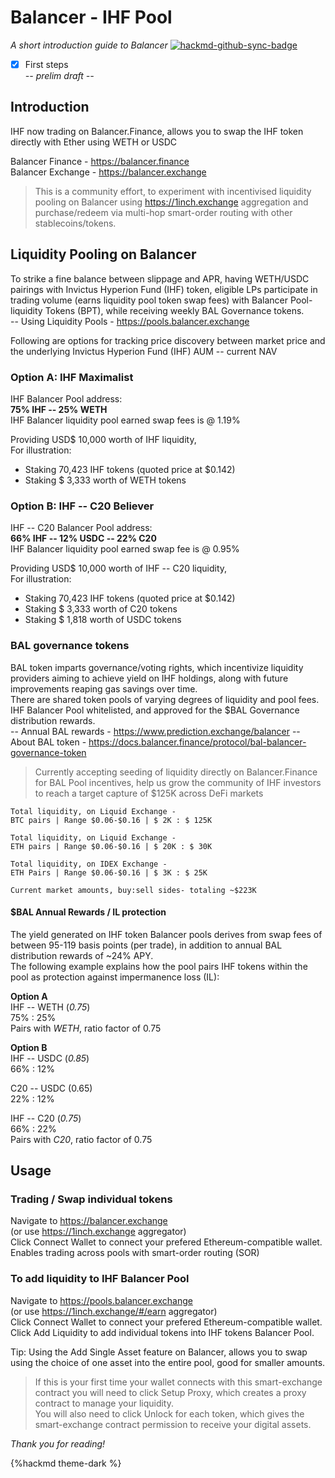 
Balancer - IHF Pool
===

*A short introduction guide to Balancer*
[![hackmd-github-sync-badge](https://hackmd.io/A3KJrYOeSxqTRN9Qk_AwNg/badge)](https://hackmd.io/A3KJrYOeSxqTRN9Qk_AwNg)  
- [x] First steps  
*-- prelim draft --*


## Introduction
IHF now trading on Balancer.Finance, allows you to swap the IHF token directly with Ether using WETH or USDC

Balancer Finance -  https://balancer.finance  
Balancer Exchange - https://balancer.exchange

> This is a community effort, to experiment with incentivised liquidity pooling on Balancer using https://1inch.exchange aggregation and purchase/redeem via multi-hop smart-order routing with other stablecoins/tokens. 

## Liquidity Pooling on Balancer

To strike a fine balance between slippage and APR, having WETH/USDC pairings with Invictus Hyperion Fund (IHF) token, eligible LPs participate in trading volume (earns liquidity pool token swap fees) with Balancer Pool-liquidity Tokens (BPT), while receiving weekly BAL Governance tokens.  
-- Using Liquidity Pools - https://pools.balancer.exchange  

Following are  options for tracking price discovery between market price and the underlying Invictus Hyperion Fund (IHF) AUM -- current NAV  

### Option A: IHF Maximalist
IHF Balancer Pool address:  
**75% IHF -- 25% WETH**  
IHF Balancer liquidity pool earned swap fees is @ 1.19% 

Providing USD$ 10,000 worth of IHF liquidity,  
For illustration:    
- Staking 70,423 IHF tokens 
(quoted price at $0.142)
- Staking $ 3,333 worth of WETH tokens  


### Option B: IHF -- C20 Believer
IHF -- C20 Balancer Pool address:  
**66% IHF -- 12% USDC -- 22% C20**  
IHF Balancer liquidity pool earned swap fee is @ 0.95% 

Providing USD$ 10,000 worth of IHF -- C20 liquidity,  
For illustration:  
- Staking 70,423 IHF tokens 
(quoted price at $0.142)  
- Staking $ 3,333 worth of C20 tokens  
- Staking $ 1,818 worth of USDC tokens  

### BAL governance tokens
BAL token imparts governance/voting rights, which incentivize liquidity providers aiming to achieve yield on IHF holdings, along with future improvements reaping gas savings over time.  
There are shared token pools of varying degrees of liquidity and pool fees. IHF Balancer Pool whitelisted, and approved for the $BAL Governance distribution rewards.   
-- Annual BAL rewards - https://www.prediction.exchange/balancer
-- About BAL token - https://docs.balancer.finance/protocol/bal-balancer-governance-token

> Currently accepting seeding of liquidity directly on Balancer.Finance for BAL Pool incentives, help us grow the community of IHF investors to reach a target capture of $125K across DeFi markets  

```
Total liquidity, on Liquid Exchange - 
BTC pairs | Range $0.06-$0.16 | $ 2K : $ 125K

Total liquidity, on Liquid Exchange - 
ETH pairs | Range $0.06-$0.16 | $ 20K : $ 30K

Total liquidity, on IDEX Exchange - 
ETH Pairs | Range $0.06-$0.16 | $ 3K : $ 25K 

Current market amounts, buy:sell sides- totaling ~$223K  

```


#### $BAL Annual Rewards / IL protection
The yield generated on IHF token Balancer pools derives from swap fees of between 95-119 basis points (per trade), in addition to annual BAL distribution rewards of ~24% APY.  
The following example explains how the pool pairs IHF tokens within the pool as protection against impermanence loss (IL):

**Option A**  
IHF -- WETH  (*0.75*)   
75% : 25%   
Pairs with *WETH*, ratio factor of 0.75  

**Option B**  
IHF -- USDC (*0.85*)  
66% : 12%    

C20 -- USDC (0.65)  
22% : 12%

IHF -- C20 (*0.75*)   
66% : 22%  
Pairs with *C20*, ratio factor of 0.75  

## Usage
### Trading /  Swap individual tokens
Navigate to https://balancer.exchange  
(or use https://1inch.exchange aggregator)  
Click Connect Wallet to connect your prefered Ethereum-compatible wallet.  
Enables trading across pools with smart-order routing (SOR)

### To add liquidity to IHF Balancer Pool
Navigate to https://pools.balancer.exchange  
(or use https://1inch.exchange/#/earn aggregator)  
Click Connect Wallet to connect your prefered Ethereum-compatible wallet.  
Click Add Liquidity to add individual tokens into IHF tokens Balancer Pool.  

Tip: Using the Add Single Asset feature on Balancer, allows you to swap using the choice of one asset into the entire pool, good for smaller amounts.
> If this is your first time your wallet connects with this smart-exchange contract you will need to click Setup Proxy, which creates a proxy contract to manage your liquidity.  
You will also need to click Unlock for each token, which gives the smart-exchange contract permission to receive your digital assets.

*Thank you for reading!*

{%hackmd theme-dark %}
